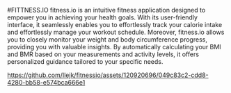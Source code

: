 #FITTNESS.IO
fitness.io is an intuitive fitness application designed to empower you in achieving your health goals. 
With its user-friendly interface, it seamlessly enables you to effortlessly track your calorie intake and effortlessly manage your workout schedule. 
Moreover, fitness.io allows you to closely monitor your weight and body circumference progress, providing you with valuable insights. 
By automatically calculating your BMI and BMR based on your measurements and activity levels, it offers personalized guidance tailored to your specific needs.


https://github.com/Ilejk/fitnessio/assets/120920696/049c83c2-cdd8-4280-bb58-e574bca666e1









